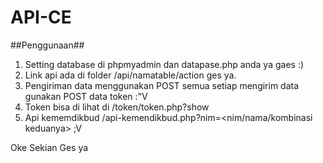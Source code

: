 # API-CE

##Penggunaan##
1. Setting database di phpmyadmin dan datapase.php anda ya gaes :)
2. Link api ada di folder /api/namatable/action ges ya.
3. Pengiriman data menggunakan POST semua setiap mengirim data gunakan POST data token :"V
4. Token bisa di lihat di /token/token.php?show
5. Api kememdikbud <host>/api-kemendikbud.php?nim=<nim/nama/kombinasi keduanya> ;V 

Oke Sekian Ges ya
